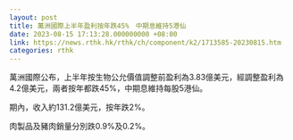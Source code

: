```yaml
---
layout: post
title: 萬洲國際上半年盈利按年跌45%　中期息維持5港仙
date: 2023-08-15 17:13:28.000000000 +08:00
link: https://news.rthk.hk/rthk/ch/component/k2/1713585-20230815.htm
categories: rthk
---
```


萬洲國際公布，上半年按生物公允價值調整前盈利為3.83億美元，經調整盈利為4.2億美元，兩者按年都跌45%，中期息維持每股5港仙。

期內，收入約131.2億美元，按年跌2%。

肉製品及豬肉銷量分別跌0.9%及0.2%。
